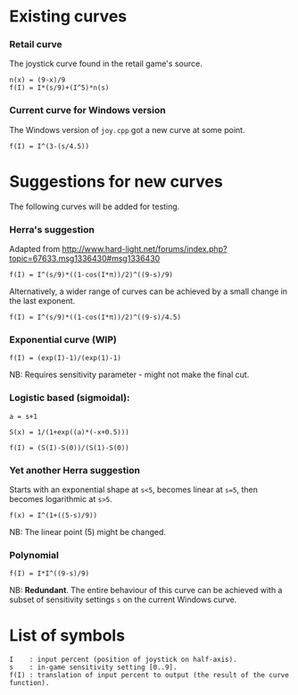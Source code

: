 Existing curves
===============
### Retail curve
The joystick curve found in the retail game's source.

    n(x) = (9-x)/9
    f(I) = I*(s/9)+(I^5)*n(s)

### Current curve for Windows version
The Windows version of `joy.cpp` got a new curve at some point.

    f(I) = I^(3-(s/4.5))


Suggestions for new curves
===========================
The following curves will be added for testing.

### Herra's suggestion
Adapted from http://www.hard-light.net/forums/index.php?topic=67633.msg1336430#msg1336430

    f(I) = I^(s/9)*((1-cos(I*π))/2)^((9-s)/9)

Alternatively, a wider range of curves can be achieved by a small change in the last exponent.

    f(I) = I^(s/9)*((1-cos(I*π))/2)^((9-s)/4.5)

### Exponential curve (WIP)

    f(I) = (exp(I)-1)/(exp(1)-1)

NB: Requires sensitivity parameter - might not make the final cut.


### Logistic based (sigmoidal):

    a = s+1

    S(x) = 1/(1+exp((a)*(-x+0.5)))

    f(I) = (S(I)-S(0))/(S(1)-S(0))

### Yet another Herra suggestion
Starts with an exponential shape at `s<5`, becomes linear at `s=5`, then becomes logarithmic at `s>5`.

    f(x) = I^(1+((5-s)/9))

NB: The linear point (5) might be changed.

### Polynomial

    f(I) = I*I^((9-s)/9)

NB: **Redundant**. The entire behaviour of this curve can be achieved with a subset of sensitivity settings `s` on the current Windows curve.

List of symbols
===============

    I    : input percent (position of joystick on half-axis).
    s    : in-game sensitivity setting [0..9].
    f(I) : translation of input percent to output (the result of the curve function).
